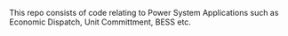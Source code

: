 This repo consists of code relating to Power System Applications such as Economic Dispatch, Unit Committment, BESS etc.
